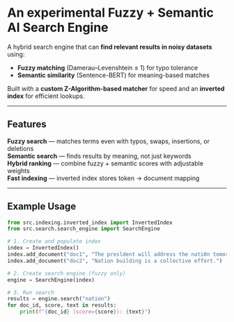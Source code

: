 # An experimental Fuzzy + Semantic AI Search Engine

A hybrid search engine that can **find relevant results in noisy datasets** using:
- **Fuzzy matching** (Damerau–Levenshtein ≤ 1) for typo tolerance  
- **Semantic similarity** (Sentence-BERT) for meaning-based matches  

Built with a **custom Z-Algorithm-based matcher** for speed and an **inverted index** for efficient lookups.

---

## Features

**Fuzzy search** — matches terms even with typos, swaps, insertions, or deletions  
**Semantic search** — finds results by meaning, not just keywords  
**Hybrid ranking** — combine fuzzy + semantic scores with adjustable weights  
**Fast indexing** — inverted index stores token → document mapping  


---

## Example Usage

```python
from src.indexing.inverted_index import InvertedIndex
from src.search.search_engine import SearchEngine

# 1. Create and populate index
index = InvertedIndex()
index.add_document("doc1", "The presldent will address the nati0n tomorrow.")
index.add_document("doc2", "Nation building is a collective effort.")

# 2. Create search engine (fuzzy only)
engine = SearchEngine(index)

# 3. Run search
results = engine.search("nation")
for doc_id, score, text in results:
    print(f"{doc_id} (score={score}): {text}")
